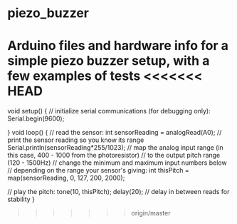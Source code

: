 # piezo_buzzer
Arduino files and hardware info for a simple piezo buzzer setup, with a few examples of tests
<<<<<<< HEAD
=======

void setup() {
  // initialize serial communications (for debugging only):
  Serial.begin(9600);

}
void loop() {
  // read the sensor:
  int sensorReading = analogRead(A0);
  // print the sensor reading so you know its range
  Serial.println(sensorReading*255/1023);
  // map the analog input range (in this case, 400 - 1000 from the photoresistor)
  // to the output pitch range (120 - 1500Hz)
  // change the minimum and maximum input numbers below
  // depending on the range your sensor's giving:
  int thisPitch = map(sensorReading, 0, 127, 200, 2000);

  // play the pitch:
  tone(10, thisPitch);
  delay(20);       // delay in between reads for stability
}

>>>>>>> origin/master
